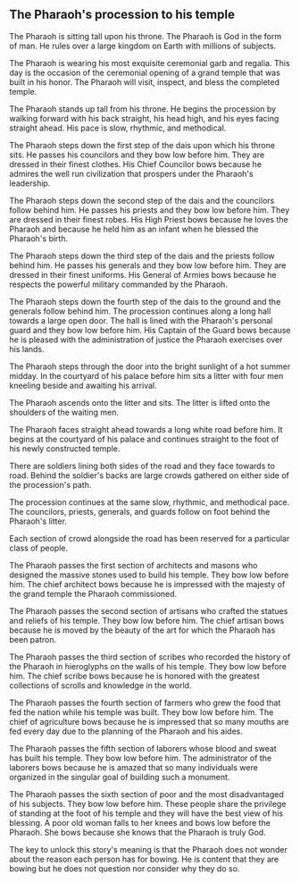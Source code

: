 ## The Pharaoh's procession to his temple

The Pharaoh is sitting tall upon his throne. The Pharaoh is God in the form of man. He rules over a large kingdom on Earth with millions of subjects.

The Pharaoh is wearing his most exquisite ceremonial garb and regalia. This day is the occasion of the ceremonial opening of a grand temple that was built in his honor. The Pharaoh will visit, inspect, and bless the completed temple.

The Pharaoh stands up tall from his throne. He begins the procession by walking forward with his back straight, his head high, and his eyes facing straight ahead. His pace is slow, rhythmic, and methodical.

The Pharaoh steps down the first step of the dais upon which his throne sits. He passes his councilors and they bow low before him. They are dressed in their finest clothes. His Chief Councilor bows because he admires the well run civilization that prospers under the Pharaoh's leadership.

The Pharaoh steps down the second step of the dais and the councilors follow behind him. He passes his priests and they bow low before him. They are dressed in their finest robes. His High Priest bows because he loves the Pharaoh and because he held him as an infant when he blessed the Pharaoh's birth.

The Pharaoh steps down the third step of the dais and the priests follow behind him. He passes his generals and they bow low before him. They are dressed in their finest uniforms. His General of Armies bows because he respects the powerful military commanded by the Pharaoh.

The Pharaoh steps down the fourth step of the dais to the ground and the generals follow behind him. The procession continues along a long hall towards a large open door. The hall is lined with the Pharaoh's personal guard and they bow low before him. His Captain of the Guard bows because he is pleased with the administration of justice the Pharaoh exercises over his lands.

The Pharaoh steps through the door into the bright sunlight of a hot summer midday. In the courtyard of his palace before him sits a litter with four men kneeling beside and awaiting his arrival.

The Pharaoh ascends onto the litter and sits. The litter is lifted onto the shoulders of the waiting men.

The Pharaoh faces straight ahead towards a long white road before him. It begins at the courtyard of his palace and continues straight to the foot of his newly constructed temple. 

There are soldiers lining both sides of the road and they face towards to road. Behind the soldier's backs are large crowds gathered on either side of the procession's path.

The procession continues at the same slow, rhythmic, and methodical pace. The councilors, priests, generals, and guards follow on foot behind the Pharaoh's litter.

Each section of crowd alongside the road has been reserved for a particular class of people.

The Pharaoh passes the first section of architects and masons who designed the massive stones used to build his temple. They bow low before him. The chief architect bows because he is impressed with the majesty of the grand temple the Pharaoh commissioned.

The Pharaoh passes the second section of artisans who crafted the statues and reliefs of his temple. They bow low before him. The chief artisan bows because he is moved by the beauty of the art for which the Pharaoh has been patron.

The Pharaoh passes the third section of scribes who recorded the history of the Pharaoh in hieroglyphs on the walls of his temple. They bow low before him. The chief scribe bows because he is honored with the greatest collections of scrolls and knowledge in the world.

The Pharaoh passes the fourth section of farmers who grew the food that fed the nation while his temple was built. They bow low before him. The chief of agriculture bows because he is impressed that so many mouths are fed every day due to the planning of the Pharaoh and his aides.

The Pharaoh passes the fifth section of laborers whose blood and sweat has built his temple. They bow low before him. The administrator of the laborers bows because he is amazed that so many individuals were organized in the singular goal of building such a monument.

The Pharaoh passes the sixth section of poor and the most disadvantaged of his subjects. They bow low before him. These people share the privilege of standing at the foot of his temple and they will have the best view of his blessing. A poor old woman falls to her knees and bows low before the Pharaoh. She bows because she knows that the Pharaoh is truly God.

The key to unlock this story's meaning is that the Pharaoh does not wonder about the reason each person has for bowing. He is content that they are bowing but he does not question nor consider why they do so. 
